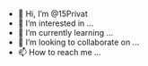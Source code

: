 - 👋 Hi, I’m @15Privat
- 👀 I’m interested in ...
- 🌱 I’m currently learning ...
- 💞️ I’m looking to collaborate on ...
- 📫 How to reach me ...

<!---
15Privat/15Privat is a ✨ special ✨ repository because its `README.md` (this file) appears on your GitHub profile.
You can click the Preview link to take a look at your changes.
--->
